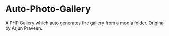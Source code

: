 # Auto-Photo-Gallery
 A PHP Gallery which auto generates the gallery from a media folder. Original by Arjun Praveen.
